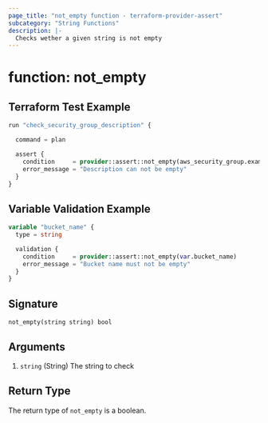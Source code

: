 ```yaml
---
page_title: "not_empty function - terraform-provider-assert"
subcategory: "String Functions"
description: |-
  Checks wether a given string is not empty
---
```


# function: not_empty



## Terraform Test Example

```terraform
run "check_security_group_description" {

  command = plan

  assert {
    condition     = provider::assert::not_empty(aws_security_group.example.description)
    error_message = "Description can not be empty"
  }
}
```

## Variable Validation Example

```terraform
variable "bucket_name" {
  type = string

  validation {
    condition     = provider::assert::not_empty(var.bucket_name)
    error_message = "Bucket name must not be empty"
  }
}
```

## Signature

<!-- signature generated by tfplugindocs -->
```text
not_empty(string string) bool
```

## Arguments

<!-- arguments generated by tfplugindocs -->
1. `string` (String) The string to check


## Return Type

The return type of `not_empty` is a boolean.
